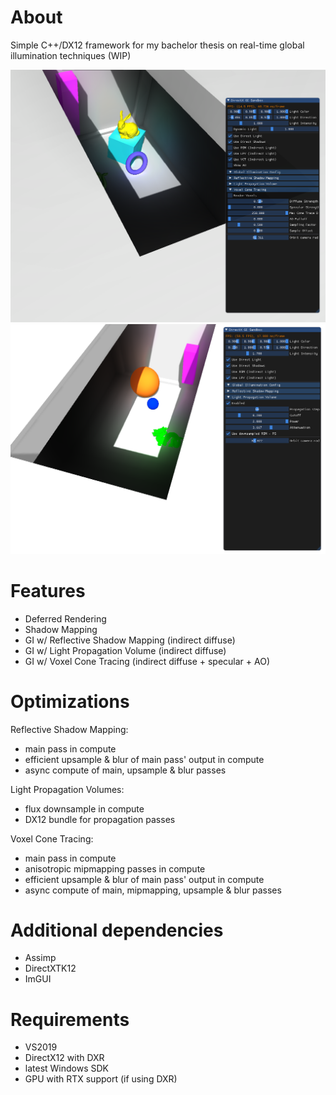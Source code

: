# About
Simple C++/DX12 framework for my bachelor thesis on real-time global illumination techniques
(WIP)

![picture](screenshots/vct.png)
![picture](screenshots/lpv.png)

# Features
- Deferred Rendering
- Shadow Mapping
- GI w/ Reflective Shadow Mapping (indirect diffuse)
- GI w/ Light Propagation Volume (indirect diffuse)
- GI w/ Voxel Cone Tracing (indirect diffuse + specular + AO)

# Optimizations
Reflective Shadow Mapping:
- main pass in compute
- efficient upsample & blur of main pass' output in compute
- async compute of main, upsample & blur passes

Light Propagation Volumes:
- flux downsample in compute
- DX12 bundle for propagation passes

Voxel Cone Tracing:
- main pass in compute
- anisotropic mipmapping passes in compute
- efficient upsample & blur of main pass' output in compute
- async compute of main, mipmapping, upsample & blur passes

# Additional dependencies
- Assimp
- DirectXTK12
- ImGUI

# Requirements
- VS2019
- DirectX12 with DXR
- latest Windows SDK
- GPU with RTX support (if using DXR)
